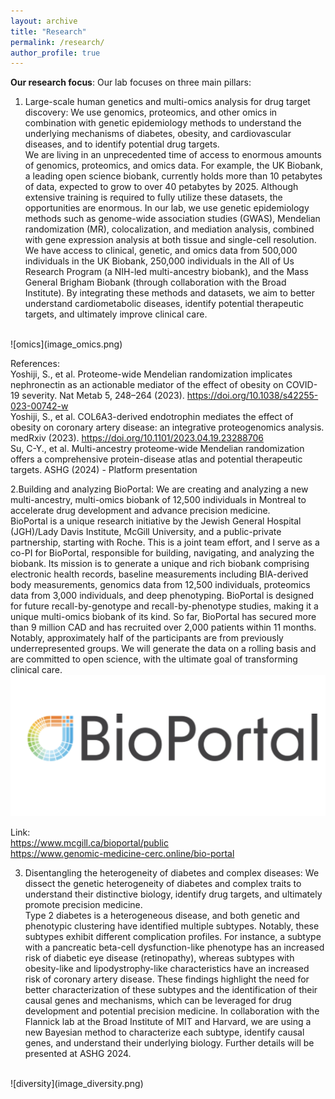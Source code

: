 ```yaml
---
layout: archive
title: "Research"
permalink: /research/
author_profile: true
---
```

**Our research focus**: Our lab focuses on three main pillars:
1. Large-scale human genetics and multi-omics analysis for drug target discovery: We use genomics, proteomics, and other omics in combination with genetic epidemiology methods to understand the underlying mechanisms of diabetes, obesity, and cardiovascular diseases, and to identify potential drug targets.<br />
We are living in an unprecedented time of access to enormous amounts of genomics, proteomics, and omics data. For example, the UK Biobank, a leading open science biobank, currently holds more than 10 petabytes of data, expected to grow to over 40 petabytes by 2025. Although extensive training is required to fully utilize these datasets, the opportunities are enormous.
In our lab, we use genetic epidemiology methods such as genome-wide association studies (GWAS), Mendelian randomization (MR), colocalization, and mediation analysis, combined with gene expression analysis at both tissue and single-cell resolution.
We have access to clinical, genetic, and omics data from 500,000 individuals in the UK Biobank, 250,000 individuals in the All of Us Research Program (a NIH-led multi-ancestry biobank), and the Mass General Brigham Biobank (through collaboration with the Broad Institute).
By integrating these methods and datasets, we aim to better understand cardiometabolic diseases, identify potential therapeutic targets, and ultimately improve clinical care.
<br />
![omics](image_omics.png)

References: <br />
Yoshiji, S., et al. Proteome-wide Mendelian randomization implicates nephronectin as an actionable mediator of the effect of obesity on COVID-19 severity. Nat Metab 5, 248–264 (2023). https://doi.org/10.1038/s42255-023-00742-w<br />
Yoshiji, S., et al. COL6A3-derived endotrophin mediates the effect of obesity on coronary artery disease: an integrative proteogenomics analysis. medRxiv (2023). https://doi.org/10.1101/2023.04.19.23288706<br />
Su, C-Y., et al. Multi-ancestry proteome-wide Mendelian randomization offers a comprehensive protein-disease atlas and potential therapeutic targets. ASHG (2024) - Platform presentation<br />


2.Building and analyzing BioPortal: We are creating and analyzing a new multi-ancestry, multi-omics biobank of 12,500 individuals in Montreal to accelerate drug development and advance precision medicine.<br />
BioPortal is a unique research initiative by the Jewish General Hospital (JGH)/Lady Davis Institute, McGill University, and a public-private partnership, starting with Roche. This is a joint team effort, and I serve as a co-PI for BioPortal, responsible for building, navigating, and analyzing the biobank. Its mission is to generate a unique and rich biobank comprising electronic health records, baseline measurements including BIA-derived body measurements, genomics data from 12,500 individuals, proteomics data from 3,000 individuals, and deep phenotyping.
BioPortal is designed for future recall-by-genotype and recall-by-phenotype studies, making it a unique multi-omics biobank of its kind.
So far, BioPortal has secured more than 9 million CAD and has recruited over 2,000 patients within 11 months. Notably, approximately half of the participants are from previously underrepresented groups.
We will generate the data on a rolling basis and are committed to open science, with the ultimate goal of transforming clinical care.
 <br />
![bioportal](image_bioportal.png)

Link: <br />
https://www.mcgill.ca/bioportal/public <br />
https://www.genomic-medicine-cerc.online/bio-portal <br />


3. Disentangling the heterogeneity of diabetes and complex diseases: We dissect the genetic heterogeneity of diabetes and complex traits to understand their distinctive biology, identify drug targets, and ultimately promote precision medicine.<br />
Type 2 diabetes is a heterogeneous disease, and both genetic and phenotypic clustering have identified multiple subtypes. Notably, these subtypes exhibit different complication profiles. For instance, a subtype with a pancreatic beta-cell dysfunction-like phenotype has an increased risk of diabetic eye disease (retinopathy), whereas subtypes with obesity-like and lipodystrophy-like characteristics have an increased risk of coronary artery disease.
These findings highlight the need for better characterization of these subtypes and the identification of their causal genes and mechanisms, which can be leveraged for drug development and potential precision medicine.
In collaboration with the Flannick lab at the Broad Institute of MIT and Harvard, we are using a new Bayesian method to characterize each subtype, identify causal genes, and understand their underlying biology.
Further details will be presented at ASHG 2024.
 <br />
![diversity](image_diversity.png)
